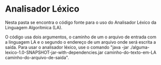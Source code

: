 # Analisador Léxico

Nesta pasta se encontra o código fonte para o uso do Analisador Léxico da Linguagem Algorítmica (LA). 

O código usa dois argumentos, o caminho de um o arquivo de entrada com a linguagem LA e o segundo o endereço de um arquivo onde será escrita a saída.
Para usar o analisador léxico, use o comando "java -jar ./alguma-lexico-1.0-SNAPSHOT-jar-with-dependencies.jar caminho-do-texto-em-LA caminho-do-arquivo-de-saida".